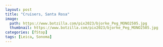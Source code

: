 ```yaml
---
layout: post
title: "Cruisers, Santa Rosa"
image:
  path: https://www.botzilla.com/pix2023/bjorke_Peg_MONO2505.jpg
  thumbnail: https://www.botzilla.com/pix2023/bjorke_Peg_MONO2505.jpg
categories: [fStop]
tags: [Leica, Sonoma]
---
```



